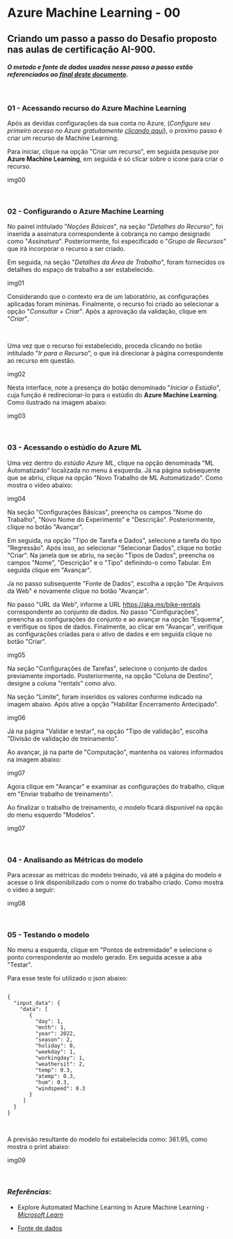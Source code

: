 # Azure Machine Learning - 00
## Criando um passo a passo do Desafio proposto nas aulas de certificação AI-900.

#### *O metodo e fonte de dados usados nesse passo a passo estão referenciados ao [final deste documento](#final)*.

<br>

### 01 - Acessando recurso do Azure Machine Learning

Após as devidas configurações da sua conta no Azure, (*Configure seu primeiro acesso no Azure gratuitamente [clicando aqui](https://azure.microsoft.com/pt-br/free/)*), o proximo passo é criar um recurso de Machine Learning.

Para iniciar, clique na opção "Criar um recurso", em seguida pesquise por **Azure Machine Learning**, em seguida é só clicar sobre o icone para criar o recurso.

img00

<br>

### 02 - Configurando o Azure Machine Learning

No painel intitulado "*Noções Básicas*", na seção "*Detalhes do Recurso*", foi inserida a assinatura correspondente à cobrança no campo designado como "*Assinatura*". Posteriormente, foi especificado o "*Grupo de Recursos*" que irá incorporar o recurso a ser criado.

Em seguida, na seção "*Detalhes da Área de Trabalho*", foram fornecidos os detalhes do espaço de trabalho a ser estabelecido. 

img01

Considerando que o contexto era de um laboratório, as configurações aplicadas foram mínimas. Finalmente, o recurso foi criado ao selecionar a opção "*Consultar + Criar*". Após a aprovação da validação, clique em "*Criar*".

<br>

Uma vez que o recurso foi estabelecido, proceda clicando no botão intitulado "*Ir para o Recurso*", o que irá direcionar à página correspondente ao recurso em questão.

img02

Nesta interface, note a presença do botão denominado "*Iniciar o Estúdio*", cuja função é redirecionar-lo para o estúdio do **Azure Machine Learning**. Como ilustrado na imagem abaixo:

img03

<br>

### 03 - Acessando o estúdio do Azure ML

Uma vez dentro do *estúdio Azure ML*, clique na opção denominada "ML Automatizado" localizada no menu à esquerda. Já na página subsequente que se abriu, clique na opção "Novo Trabalho de ML Automatizado". Como mostra o vídeo abaixo:

img04

Na seção "Configurações Básicas", preencha os campos "Nome do Trabalho", "Novo Nome do Experimento" e "Descrição". Posteriormente, clique no botão "Avançar".

Em seguida, na opção "Tipo de Tarefa e Dados", selecione a tarefa do tipo "Regressão". Após isso, ao selecionar "Selecionar Dados", clique no botão "Criar". Na janela que se abriu, na seção "Tipos de Dados", preencha os campos "Nome", "Descrição" e o "Tipo" definindo-o como Tabular. Em seguida clique em "Avançar".

Ja no passo subsequente "Fonte de Dados", escolha a opção "De Arquivos da Web" e novamente clique no botão "Avançar".

No passo "URL da Web", informe a URL https://aka.ms/bike-rentals correspondente ao conjunto de dados. No passo "Configurações", preencha as configurações do conjunto e ao avançar na opção "Esquema", e verifique os tipos de dados. Finalmente, ao clicar em "Avançar", verifique as configurações criadas para o ativo de dados e em seguida clique no botão "Criar".

img05

Na seção "Configurações de Tarefas", selecione o conjunto de dados previamente importado. Posteriormente, na opção "Coluna de Destino", designe a coluna "rentals" como alvo.

Na seção "Limite", foram inseridos os valores conforme indicado na imagem abaixo. Após ative a opção "Habilitar Encerramento Antecipado".

img06

Já na página "Validar e testar", na opção "Tipo de validação", escolha "Divisão de validação de treinamento".

Ao avançar, já na parte de "Computação", mantenha os valores informados na imagem abaixo:

img07

Agora clique em "Avançar" e examinar as configurações do trabalho, clique em "Enviar trabalho de treinamento".

Ao finalizar o trabalho de treinamento, o modelo ficará disponível na opção do menu esquerdo "Modelos".

img07

<br>

### 04 - Analisando as Métricas do modelo

Para acessar as métricas do modelo treinado, vá até a página do modelo e acesse o link disponibilizado com o nome do trabalho criado. Como mostra o vídeo a seguir:

img08

<br>

### 05 - Testando o modelo

No menu a esquerda, clique em "Pontos de extremidade" e selecione o ponto correspondente ao modelo gerado. Em seguida acesse a aba "Testar".

Para esse teste foi utilizado o json abaixo:

<code>
{
  "input_data": {
    "data": [
       {
         "day": 1,
         "mnth": 1,   
         "year": 2022,
         "season": 2,
         "holiday": 0,
         "weekday": 1,
         "workingday": 1,
         "weathersit": 2, 
         "temp": 0.3, 
         "atemp": 0.3,
         "hum": 0.3,
         "windspeed": 0.3 
       }
     ]
  }
}

</code>

<br>

A previsão resultante do modelo foi estabelecida como: 361.95, como mostra o print abaixo:

img09

<br>

<a id="final"></a>

### *Referências*:

- Explore Automated Machine Learning in Azure Machine Learning - [*Microsoft Learn*](https://microsoftlearning.github.io/mslearn-ai-fundamentals/Instructions/Labs/01-machine-learning.html)

- [Fonte de dados](https://raw.githubusercontent.com/MicrosoftLearning/mslearn-ai-fundamentals/main/data/ml/daily-bike-share.csv)
